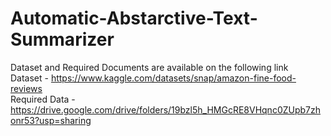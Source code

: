 # Automatic-Abstarctive-Text-Summarizer

Dataset and Required Documents are available on the following link <br> 
Dataset - https://www.kaggle.com/datasets/snap/amazon-fine-food-reviews <br>
Required Data - https://drive.google.com/drive/folders/19bzl5h_HMGcRE8VHqnc0ZUpb7zhonr53?usp=sharing
